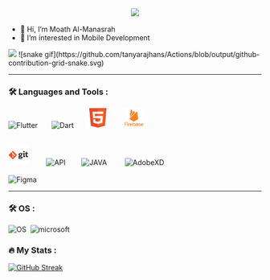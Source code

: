 <div id="header" align="center">
  <img src="https://media2.giphy.com/media/bJ4TVNYNUympPgcpem/giphy.gif?cid=ecf05e47zyie1ewjll81b9g001lt86u6mudw7azs9oyi4p91&rid=giphy.gif&ct=g" width="400"/>
  
</div>









- 👋 Hi, I’m Moath Al-Manasrah
- 👀 I’m interested in Mobile Development
<p>
  <a href="https://github.com/DenverCoder1/readme-typing-svg"><img src="https://readme-typing-svg.herokuapp.com?&font=IBM+Plex+Sans&color=abcdef&size=20&lines=Welcome+to+my+GitHub+Profile!;I'm+a+Mobile+Developer.;I'm+a+Software+Engineer." /></a>
  ![snake gif](https://github.com/tanyarajhans/Actions/blob/output/github-contribution-grid-snake.svg)
</p> 


<hr>

### :hammer_and_wrench: Languages and Tools :

<div>
   <img src="https://www.vectorlogo.zone/logos/flutterio/flutterio-icon.svg" title="Flutter" alt="Flutter" width="40" height="40"/>&nbsp;&nbsp;&nbsp;&nbsp;&nbsp;&nbsp;
   <img src="https://seeklogo.com/images/D/dart-logo-FDA1939EC4-seeklogo.com.png"  title="Dart" alt="Dart" width="40" height="40"/>&nbsp;&nbsp;&nbsp;&nbsp;&nbsp;&nbsp;
  <img src="https://github.com/devicons/devicon/blob/master/icons/html5/html5-original.svg" title="HTML5" alt="HTML" width="40" height="40"/>&nbsp;&nbsp;&nbsp;&nbsp;&nbsp;&nbsp;&nbsp;
  <img src="https://github.com/devicons/devicon/blob/master/icons/firebase/firebase-plain-wordmark.svg" title="Firebase" alt="Firebase" width="40" height="40"/>&nbsp;&nbsp;&nbsp;&nbsp;&nbsp;&nbsp;&nbsp;&nbsp;
  <br><br> 
  
   <img src="https://github.com/devicons/devicon/blob/master/icons/git/git-original-wordmark.svg" title="Git" alt="Git" width="40" height="40"/>&nbsp;&nbsp;&nbsp;&nbsp;&nbsp;&nbsp;&nbsp;&nbsp;
   <img src="https://www.svgrepo.com/show/88703/api.svg" title="API" alt="API" width="40" height="40"/>&nbsp;&nbsp;&nbsp;&nbsp;&nbsp;&nbsp;&nbsp;
  <img src="https://www.vectorlogo.zone/logos/java/java-icon.svg" title="JAVA" alt="JAVA" width="40" height="40"/>&nbsp;&nbsp;&nbsp;&nbsp;&nbsp;&nbsp;&nbsp;&nbsp;
   <img src="https://cdn.worldvectorlogo.com/logos/adobe-xd.svg"  title="AdobeXD" alt="AdobeXD" width="40" height="40"/>&nbsp;&nbsp;&nbsp;&nbsp;&nbsp;&nbsp;&nbsp;&nbsp;
  <br><br> 
  <img src="https://cdn.worldvectorlogo.com/logos/figma-1.svg"  title="Figma" alt="Figma" width="40" height="40"/>&nbsp;&nbsp;&nbsp;&nbsp;&nbsp;&nbsp;&nbsp;&nbsp;
  

</div>

<hr/>


### :hammer_and_wrench: OS :
 <img src="https://seeklogo.com/images/A/apple-logo-E3DBF3AE34-seeklogo.com.png" title="OS" alt="OS" width="45" height="45"/>&nbsp;
   <img src="https://cdn.worldvectorlogo.com/logos/microsoft-5.svg"  title="microsoft" alt="microsoft" width="40" height="40"/>&nbsp;
   

### :fire: My Stats :
[![GitHub Streak](http://github-readme-streak-stats.herokuapp.com?user=MoathAlmanasrah&theme=nord&date_format=M%20j%5B%2C%20Y%5D)](https://git.io/streak-stats)



 
 
